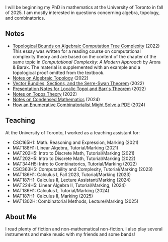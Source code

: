 I will be beginning my PhD in mathematics at the University of Toronto in fall of 2025. I am mostly interested in questions concerning algebra, topology, and combinatorics. 

## Notes

* [Topological Bounds on Algebraic Computation Tree Complexity](./assets/notes/mat495_essay.pdf) (2022)  
This essay was written for a reading course on computational complexity theory and are based on the content of the chapter of the same topic in *Computational Complexity: A Modern Approach* by Arora & Barak. The material is supplemented with an example and a topological proof omitted from the textbook.  
* [Notes on Algebraic Topology](./assets/notes/matd94_notes.pdf) (2022)  
* [Vector Bundles, Sections, and the Serre-Swan Theorem](./assets/notes/matd94_serreswan_essay.pdf) (2022)  
* [Presentation Notes for Localic Topoi and Barr's Theorem](./assets/notes/matd95_localictopoi.pdf) (2022)  
* [Notes on Topos Theory](./assets/notes/matd95_notes.pdf) (2022)  
* [Notes on Condensed Mathematics](./assets/notes/mproj_notes.pdf) (2024)  
* [How an Enumerative Combinatorialist Might Solve a PDE](./assets/notes/talks_appliedpde.pdf) (2024)  

## Teaching

At the University of Toronto, I worked as a teaching assistant for:
  
* CSC165H1: Math. Reasoning and Expression, Marking (2021)
* MAT188H1: Linear Algebra, Tutorial/Marking (2021)
* MAT202H5: Intro to Discrete Math, Tutorial/Marking (2021)
* MAT202H5: Intro to Discrete Math, Tutorial/Marking (2022)
* MAT344H5: Intro to Combinatorics, Tutorial/Marking (2022) 
* CSC363H5: Computability and Complexity, Tutorial/Marking (2023)  
* MAT186H1: Calculus I, Fall 2023, Tutorial/Marking (2023)
* MAT187H1: Calculus II, Lecture Assistant/Marking (2024)
* MAT224H5: Linear Algebra II, Tutorial/Marking, (2024)  
* MAT186H1: Calculus I, Tutorial/Marking (2024)
* MAT187H1: Calculus II, Marking (2025)
* MAT1302H: Combinatorial Methods, Lecture/Marking (2025)

## About Me

I read plenty of fiction and non-mathematical non-fiction. I also play several instruments and make music with my friends and some bands!
